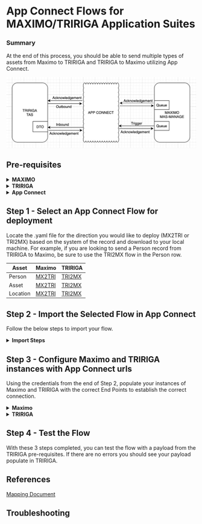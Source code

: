 # App Connect Flows for MAXIMO/TRIRIGA Application Suites

### Summary

At the end of this process, you should be able to send multiple types of assets from Maximo to TRIRIGA and TRIRIGA to Maximo utilizing App Connect.

<img src="/Pics/TRI-MX-Architecture.jpeg">

## Pre-requisites

 <details><summary><b>MAXIMO</b></summary>

You should have credentials and access to an instance of Maximo.

Within Maximo, make sure to configure these pre-requisites before you begin.

1. Create Organization - TRIRIGA
2. Create a dummy clearing account in Chart of Accounts
3. Uncheck validation options in Chart of Accounts
4. Create a site TRIMAIN and set it to active

  </details>
  
 <details><summary><b>TRIRIGA</b></summary>

You should have credentials and access to an instance of TRIRIGA

Download and import the [OM Package](/docs/APIConnector_v0.4.zip) containing TRIRIGA OSLC Resources for below APIs.

Business Object | Integration Type | Supported Integrations
---|---|---
People | Inbound & Outbound | Create and Retire
Building Equipment | Inbound & Outbound | Create and Retire
Space | Inbound & Outbound | Create and Retire
  
  </details>

 <details><summary><b>App Connect</b></summary>

You should have access to an instance of App Connect with a deployed instance of a Designer

You will need to create two accounts from the 'Catalog' tab in order to connect the applications.

<img src="/Pics/Catalog.png" width=100>

Once all of the connectors have loaded, scroll down to the HTTP Application and select 'Add a New Account'.

<img src="/Pics/Connector-1.png">

App Connect creates an account with a generic name in sequential order (Account 1, Account 2, etc.). If this is not your first account, make sure to take note if there are any other generic account names because the number of the one you create will depend on what has already been created. (Example: if Account 1 and Account 2 are present, your new account will be Account 3)

<img src="/Pics/Connector.png" height=600>

See the below table for credentials:

Flow | Account Name | Username | Password | API key | API location | API key name
---|---|---|---|---|---|---
Max -> Tri | mxtririga | Your TRIRIGA Username | Your TRIRIGA Password | N/A | N/A | N/A
Tri -> Max | trimaximo | N/A | N/A | Your Maximo apikey | 'header' | 'apikey' 

Once you have connected the account, head back to the Catalog page and rename the account according to the Account Name column in the above table.

</details>

## Step 1 - Select an App Connect Flow for deployment

Locate the .yaml file for the direction you would like to deploy (MX2TRI or TRI2MX) based on the system of the record and download to your local machine. For example, if you are looking to send a Person record from TRIRIGA to Maximo, be sure to use the TRI2MX flow in the Person row.

Asset | Maximo | TRIRIGA
---|---|---
Person | [MX2TRI](/docs/MAX2Tririga/PLUSTMXPerson2TRI.yaml) | [TRI2MX](/docs/TRI2Maximo/PLUSTTRIPerson2MX.yaml)
Asset | [MX2TRI](/docs/MAX2Tririga/PLUSTMXAsset2TRI.yaml) | [TRI2MX](/docs/TRI2Maximo/PLUSTTRIAsset2MX.yaml)
Location | [MX2TRI](/docs/MAX2Tririga/PLUSTMXLocation2TRI.yaml) | [TRI2MX](/docs/TRI2Maximo/PLUSTTRISpace2MX.yaml)


## Step 2 - Import the Selected Flow in App Connect

Follow the below steps to import your flow.

<details><summary><b>Import Steps</b></summary>

From your App Connect Dashboard, click 'New' and select 'Import Flow' from the drop down menu.

<img src="/Pics/Import.png" width=200> 

Either drag and drop or select the flow you'd like to import. In this example, we'll be using the MX2TRI Person flow.

<img src="/Pics/Uploaded_Flow.png" width=300>

Your flow should now be uploaded onto your App Connect instance. From this screen you can navigate using the 'Edit flow' button to see the individual nodes of this flow. Be sure to select the HTTP account that you configured for Maximo to TRIRIGA for the connector. 

<img src="/Pics/Completed_Flow.png">

To test this flow, click on the three dots in the top right corner and select 'Start API'.

<img src="/Pics/Start_API.png" width=250>

Go to the 'Test' tab and select the 'POST' option on the left side of the screen.

![Test the flow](/Pics/Test_Flow.png)
 
Click on 'Try It' and grab the url and security credentials from this screen for the next step.
 
<img src="/Pics/AppConnect-Config-Full.png" >

</details>

## Step 3 - Configure Maximo and TRIRIGA instances with App Connect urls

Using the credentials from the end of Step 2, populate your instances of Maximo and TRIRIGA with the correct End Points to establish the correct connection.

<details><summary><b>Maximo</b></summary>

[pictures of End Points in Maximo]
</details>
 
 <details><summary><b>TRIRIGA</b></summary>
<img src="/Pics/TRIRIGA-EndPoint.png">
</details>

## Step 4 - Test the Flow

With these 3 steps completed, you can test the flow with a payload from the TRIRIGA pre-requisites. If there are no errors you should see your payload populate in TRIRIGA.

## References
[Mapping Document](/docs/TRIRIGA_Maximo_Field_Mapping-Final.xlsx)

## Troubleshooting


